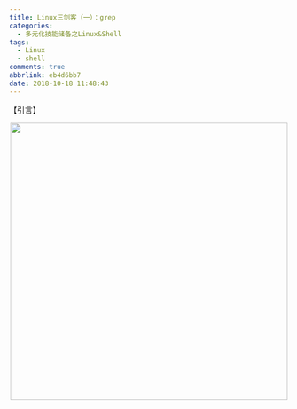 ```yaml
---
title: Linux三剑客（一）：grep
categories:
  - 多元化技能储备之Linux&Shell
tags:
  - Linux
  - shell
comments: true
abbrlink: eb4d6bb7
date: 2018-10-18 11:48:43
---
```

【引言】
<div align=center><img src="http://pm4hdun71.bkt.clouddn.com/img/public/000003.jpg" width="500"/></div>
<!-- more -->
